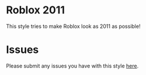 # Roblox 2011
This style tries to make Roblox look as 2011 as possible!
# Issues
Please submit any issues you have with this style [here](https://github.com/Xammand/2011-Roblox/issues).
